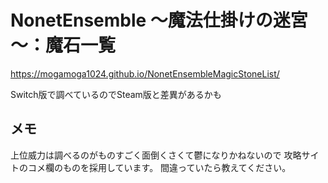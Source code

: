 # NonetEnsemble ～魔法仕掛けの迷宮～：魔石一覧

https://mogamoga1024.github.io/NonetEnsembleMagicStoneList/  

Switch版で調べているのでSteam版と差異があるかも

## メモ

上位威力は調べるのがものすごく面倒くさくて鬱になりかねないので
攻略サイトのコメ欄のものを採用しています。
間違っていたら教えてください。
